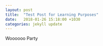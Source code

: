```yaml
---
layout: post
title:  "Test Post for Learning Purposes"
date:   2018-01-26 15:18:00 +1030
categories: jekyll update
---
```


Woooooo Party